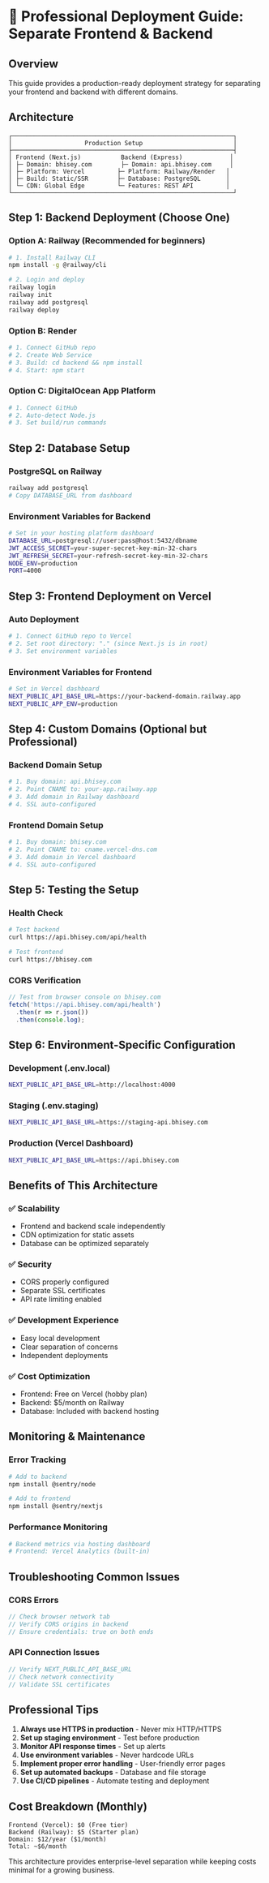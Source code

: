 # 🚀 Professional Deployment Guide: Separate Frontend & Backend

## Overview
This guide provides a production-ready deployment strategy for separating your frontend and backend with different domains.

## Architecture

```
┌─────────────────────────────────────────────────────────────┐
│                    Production Setup                         │
├─────────────────────────────────────────────────────────────┤
│ Frontend (Next.js)           Backend (Express)             │
│ ├─ Domain: bhisey.com        ├─ Domain: api.bhisey.com     │
│ ├─ Platform: Vercel         ├─ Platform: Railway/Render   │
│ ├─ Build: Static/SSR        ├─ Database: PostgreSQL       │
│ └─ CDN: Global Edge         └─ Features: REST API         │
└─────────────────────────────────────────────────────────────┘
```

## Step 1: Backend Deployment (Choose One)

### Option A: Railway (Recommended for beginners)
```bash
# 1. Install Railway CLI
npm install -g @railway/cli

# 2. Login and deploy
railway login
railway init
railway add postgresql
railway deploy
```

### Option B: Render
```bash
# 1. Connect GitHub repo
# 2. Create Web Service
# 3. Build: cd backend && npm install
# 4. Start: npm start
```

### Option C: DigitalOcean App Platform
```bash
# 1. Connect GitHub
# 2. Auto-detect Node.js
# 3. Set build/run commands
```

## Step 2: Database Setup

### PostgreSQL on Railway
```bash
railway add postgresql
# Copy DATABASE_URL from dashboard
```

### Environment Variables for Backend
```bash
# Set in your hosting platform dashboard
DATABASE_URL=postgresql://user:pass@host:5432/dbname
JWT_ACCESS_SECRET=your-super-secret-key-min-32-chars
JWT_REFRESH_SECRET=your-refresh-secret-key-min-32-chars
NODE_ENV=production
PORT=4000
```

## Step 3: Frontend Deployment on Vercel

### Auto Deployment
```bash
# 1. Connect GitHub repo to Vercel
# 2. Set root directory: "." (since Next.js is in root)
# 3. Set environment variables
```

### Environment Variables for Frontend
```bash
# Set in Vercel dashboard
NEXT_PUBLIC_API_BASE_URL=https://your-backend-domain.railway.app
NEXT_PUBLIC_APP_ENV=production
```

## Step 4: Custom Domains (Optional but Professional)

### Backend Domain Setup
```bash
# 1. Buy domain: api.bhisey.com
# 2. Point CNAME to: your-app.railway.app
# 3. Add domain in Railway dashboard
# 4. SSL auto-configured
```

### Frontend Domain Setup
```bash
# 1. Buy domain: bhisey.com
# 2. Point CNAME to: cname.vercel-dns.com
# 3. Add domain in Vercel dashboard
# 4. SSL auto-configured
```

## Step 5: Testing the Setup

### Health Check
```bash
# Test backend
curl https://api.bhisey.com/api/health

# Test frontend
curl https://bhisey.com
```

### CORS Verification
```javascript
// Test from browser console on bhisey.com
fetch('https://api.bhisey.com/api/health')
  .then(r => r.json())
  .then(console.log);
```

## Step 6: Environment-Specific Configuration

### Development (.env.local)
```bash
NEXT_PUBLIC_API_BASE_URL=http://localhost:4000
```

### Staging (.env.staging)
```bash
NEXT_PUBLIC_API_BASE_URL=https://staging-api.bhisey.com
```

### Production (Vercel Dashboard)
```bash
NEXT_PUBLIC_API_BASE_URL=https://api.bhisey.com
```

## Benefits of This Architecture

### ✅ Scalability
- Frontend and backend scale independently
- CDN optimization for static assets
- Database can be optimized separately

### ✅ Security
- CORS properly configured
- Separate SSL certificates
- API rate limiting enabled

### ✅ Development Experience
- Easy local development
- Clear separation of concerns
- Independent deployments

### ✅ Cost Optimization
- Frontend: Free on Vercel (hobby plan)
- Backend: $5/month on Railway
- Database: Included with backend hosting

## Monitoring & Maintenance

### Error Tracking
```bash
# Add to backend
npm install @sentry/node

# Add to frontend  
npm install @sentry/nextjs
```

### Performance Monitoring
```bash
# Backend metrics via hosting dashboard
# Frontend: Vercel Analytics (built-in)
```

## Troubleshooting Common Issues

### CORS Errors
```javascript
// Check browser network tab
// Verify CORS origins in backend
// Ensure credentials: true on both ends
```

### API Connection Issues
```javascript
// Verify NEXT_PUBLIC_API_BASE_URL
// Check network connectivity
// Validate SSL certificates
```

## Professional Tips

1. **Always use HTTPS in production** - Never mix HTTP/HTTPS
2. **Set up staging environment** - Test before production
3. **Monitor API response times** - Set up alerts
4. **Use environment variables** - Never hardcode URLs
5. **Implement proper error handling** - User-friendly error pages
6. **Set up automated backups** - Database and file storage
7. **Use CI/CD pipelines** - Automate testing and deployment

## Cost Breakdown (Monthly)

```
Frontend (Vercel): $0 (Free tier)
Backend (Railway): $5 (Starter plan)
Domain: $12/year ($1/month)
Total: ~$6/month
```

This architecture provides enterprise-level separation while keeping costs minimal for a growing business.